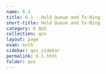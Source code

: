 ```yaml
---
name: 6.1
title: 6.1 - Hold Queue and Tx-Ring
short-title: Hold Queue and Tx-Ring
category: 6 QoS
collection: qos
layout: page
exam: both
sidebar: qos_sidebar
permalink: 6.1.html
folder: qos
---
```

